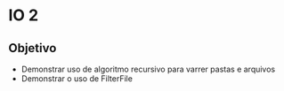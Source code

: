 # IO 2
## Objetivo
- Demonstrar uso de algoritmo recursivo para varrer pastas e arquivos
- Demonstrar o uso de FilterFile
